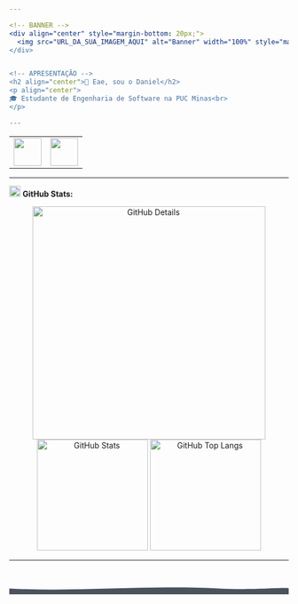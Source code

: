 ```yaml
---

<!-- BANNER -->
<div align="center" style="margin-bottom: 20px;">
  <img src="URL_DA_SUA_IMAGEM_AQUI" alt="Banner" width="100%" style="max-height: 200px; object-fit: cover; border-radius: 8px;" />
</div>


<!-- APRESENTAÇÃO -->
<h2 align="center">👋 Eae, sou o Daniel</h2>
<p align="center">
🎓 Estudante de Engenharia de Software na PUC Minas<br>
</p>

---
```


<!-- ÍCONES DE CONTATO -->
<div align="center">
<table>
<tr>
<td>
<a href="https://github.com/daniel-alv-1" target="_blank" rel="noopener noreferrer">
<img src="https://github.githubassets.com/images/modules/logos_page/GitHub-Mark.png" width="50px" height="50px"/>
</a>
</td>
<td>
<a href="https://www.linkedin.com/in/daniel-alves-oliveira-2b29b0318" target="_blank" rel="noopener noreferrer">
<img src="https://cdn-icons-png.flaticon.com/512/174/174857.png" width="50px" height="50px"/>
</a>
</tr>
</table>
</div>

---

<!-- ESTATÍSTICAS -->
<img height="20" alt="GIF" src="https://raw.githubusercontent.com/daniel-alv-1/daniel-alv-1/main/img/graphic.gif"/> **GitHub Stats:**

<div align="center">
<img alt="GitHub Details" width="420px" src="http://github-profile-summary-cards.vercel.app/api/cards/profile-details?username=daniel-alv-1&theme=github_dark"/>
<img alt="GitHub Stats" width="200px" src="http://github-profile-summary-cards.vercel.app/api/cards/stats?username=daniel-alv-1&theme=github_dark"/>
<img alt="GitHub Top Langs" width="200px" src="http://github-profile-summary-cards.vercel.app/api/cards/repos-per-language?username=daniel-alv-1&theme=github_dark"/>
</div>

---



<div align="center" style="margin-top: 40px;">
  <svg width="100%" height="60" viewBox="0 0 1440 60" xmlns="http://www.w3.org/2000/svg" preserveAspectRatio="none">
    <path fill="#1F2937" fill-opacity="0.8" d="
      M0,30 
      C360,50 720,10 1080,30 
      C1260,40 1440,20 1440,30 
      L1440,60 L0,60 Z">
      <animate 
        attributeName="d" 
        dur="6s" 
        repeatCount="indefinite" 
        values="
          M0,30 C360,50 720,10 1080,30 C1260,40 1440,20 1440,30 L1440,60 L0,60 Z;
          M0,30 C360,10 720,50 1080,30 C1260,20 1440,40 1440,30 L1440,60 L0,60 Z;
          M0,30 C360,50 720,10 1080,30 C1260,40 1440,20 1440,30 L1440,60 L0,60 Z
        "
      />
    </path>
  </svg>
</div>
